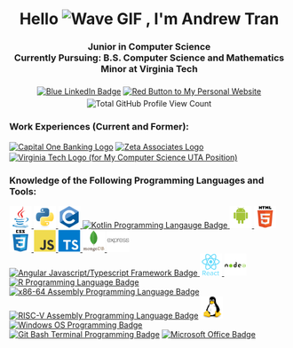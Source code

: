 <h1 align="center">Hello 
    <img src="https://media.giphy.com/media/hvRJCLFzcasrR4ia7z/giphy.gif" alt="Wave GIF" width="30" height="30"/>
    , I'm Andrew Tran
</h1>
<h3 align="center">Junior in Computer Science<br/>Currently Pursuing: B.S. Computer Science and Mathematics Minor at Virginia Tech</h3>

<div id="top_images_and_links">
    <p align="center">
        <a href="https://www.linkedin.com/in/andrew-tran-a15760205/" target="_blank" rel="noreferrer"><img align="middle" src="https://img.shields.io/badge/LinkedIn-blue?style=for-the-badge&logo=linkedin&logoColor=white" alt="Blue LinkedIn Badge"/></a>
        <a href="https://andrewtran03.github.io/" target="_blank" rel="noreferrer"><img align="middle" src="https://img.shields.io/badge/Personal_Website-red?style=for-the-badge&logoColor=white" alt="Red Button to My Personal Website"/></a>
        <br/>
        <img align="middle" src="https://komarev.com/ghpvc/?username=AndrewTran03&style=flat-square&color=blue" alt="Total GitHub Profile View Count"/>
    </p>
</div>

<div id="work_experiences_and_logos">
    <h3 align="left">Work Experiences (Current and Former):</h3>
    <p align="left">
        <a href="https://www.capitalonecareers.com/" target="_blank" rel="noreferrer"><img align="center" src="https://tse1.mm.bing.net/th?id=OIP.N3EYFYJudoJLpcjMcsdPkQHaHa&pid=Api&P=0" alt="Capital One Banking Logo" width="40" height="40"/></a>
        <a href="https://www.zai.com/#!/" target="_blank" rel="noreferrer"><img align="center" src="https://media.glassdoor.com/sqll/1464469/zeta-associates-squarelogo-1536056437732.png" alt="Zeta Associates Logo" width="40" height="40"/></a>
        <a href="https://hosting.cs.vt.edu/uta/" target="_blank" rel="noreferrer"><img align="center" src="https://www.underconsideration.com/brandnew/archives/virginia_tech_logo_color.png" alt="Virginia Tech Logo (for My Computer Science UTA Position)" width="40" height="40"/></a>
    </p>
</div>

<div id="programming_languages_and_other_tech_tool_badges">
    <h3 align="left">Knowledge of the Following Programming Languages and Tools:</h3>
        <p align="left">
            <a href="https://www.java.com" target="_blank" rel="noreferrer">
                <img src="https://raw.githubusercontent.com/devicons/devicon/master/icons/java/java-original.svg" alt="Java Programming Langugage Badge" width="40" height="40"/>
            </a>
            <a href="https://www.python.org" target="_blank" rel="noreferrer">
                <img src="https://raw.githubusercontent.com/devicons/devicon/master/icons/python/python-original.svg" alt="Python Programming Langauge Badge" width="40" height="40"/>
            </a>
            <a href="https://www.cprogramming.com/" target="_blank" rel="noreferrer">
                <img src="https://raw.githubusercontent.com/devicons/devicon/master/icons/c/c-original.svg" alt="C Programming Language Badge" width="40" height="40"/>
            </a>
            <a href="https://kotlinlang.org" target="_blank" rel="noreferrer">
                <img src="https://www.vectorlogo.zone/logos/kotlinlang/kotlinlang-icon.svg" alt="Kotlin Programming Langauge Badge" width="40" height="40"/>
            </a>
            <a href="https://developer.android.com" target="_blank" rel="noreferrer">
                <img src="https://raw.githubusercontent.com/devicons/devicon/master/icons/android/android-original-wordmark.svg" alt="Android Technology Badge" width="40" height="40"/>
            </a>
            <a href="https://www.w3.org/html/" target="_blank" rel="noreferrer">
                <img src="https://raw.githubusercontent.com/devicons/devicon/master/icons/html5/html5-original-wordmark.svg" alt="HTML5 Programming Language Badge" width="40" height="40"/>
            </a>
            <a href="https://www.w3schools.com/css/" target="_blank" rel="noreferrer">
                <img src="https://raw.githubusercontent.com/devicons/devicon/master/icons/css3/css3-original-wordmark.svg" alt="CSS3 Programming Langauge Badge" width="40" height="40"/>
            </a>
            <a href="https://developer.mozilla.org/en-US/docs/Web/JavaScript" target="_blank" rel="noreferrer">
                <img src="https://raw.githubusercontent.com/devicons/devicon/master/icons/javascript/javascript-original.svg" alt="JavaScript Programming Language Badge" width="40" height="40"/>
            </a>
            <a href="https://www.typescriptlang.org/docs/" target="_blank" rel="noreferrer">
                <img src="https://raw.githubusercontent.com/devicons/devicon/master/icons/typescript/typescript-original.svg" alt="TypeScript Programming Language Badge" width="40" height="40"/>
            </a>
            <a href="https://www.mongodb.com/" target="_blank" rel="noreferrer">
                <img src="https://raw.githubusercontent.com/devicons/devicon/master/icons/mongodb/mongodb-original-wordmark.svg" alt="MongoDB JavaScript Framework Badge" width="40" height="40"/>
            </a>
            <a href="https://expressjs.com" target="_blank" rel="noreferrer">
                <img src="https://raw.githubusercontent.com/devicons/devicon/master/icons/express/express-original-wordmark.svg" alt="Express.js JavaScript Framework Badge" width="40" height="40"/>
            </a>
            <a href="https://angular.io" target="_blank" rel="noreferrer">
                <img src="https://angular.io/assets/images/logos/angular/angular.svg" alt="Angular Javascript/Typescript Framework Badge" width="40" height="40"/>
            </a>
            <a href="https://reactjs.org/" target="_blank" rel="noreferrer">
                <img src="https://raw.githubusercontent.com/devicons/devicon/master/icons/react/react-original-wordmark.svg" alt="React.js Javascript/Typescript Framework Badge" width="40" height="40"/>
            </a>
            <a href="https://nodejs.org" target="_blank" rel="noreferrer">
                <img src="https://raw.githubusercontent.com/devicons/devicon/master/icons/nodejs/nodejs-original-wordmark.svg" alt="Node.js Javascript Framework Badge" width="40" height="40"/>
            </a>
            <a href="https://www.r-project.org/other-docs.html" target="_blank" rel="noreferrer"><img src="https://workingnation.com/wp-content/uploads/2018/05/R_logo.svg_.png" alt="R Programming Language Badge" width="40" height="40"/></a>
            <a href="https://docs.oracle.com/cd/E19641-01/802-1948/802-1948.pdf" target="_blank" rel="noreferrer"><img src="https://cn.ubuntu.com/static/img/internet-of-things/X86-512.png" alt="x86-64 Assembly Programming Language Badge" width="40" height="40"></a>
            <a href="https://riscv.org/learn/" target="_blank" rel="noreferrer"><img src="https://tse4.mm.bing.net/th?id=OIP.bf1Q7koZ-ZSPBGlWjLZ68QHaEK&pid=Api&P=0" alt="RISC-V Assembly Programming Language Badge" width="40" height="40"/></a>
            <a href="https://www.linux.org/" target="_blank" rel="noreferrer"><img src="https://raw.githubusercontent.com/devicons/devicon/master/icons/linux/linux-original.svg" alt="Linux Terminal Programming Badge" width="40" height="40"/></a>
            <a href="https://learn.microsoft.com/en-us/windows/" target="_blank" rel="noreferrer"><img src="https://tse1.mm.bing.net/th?id=OIP.YtCUp0BuRKZZp3WY96-NAQHaHa&pid=Api&P=0" alt="Windows OS Programming Badge" width="40" height="40"/></a>
            <a href="https://git-scm.com/downloads" target="_blank" rel="noreferrer"><img src="https://tse4.mm.bing.net/th?id=OIP.KuZdLXaqLfpz-UUU6sH1PQHaHa&pid=Api&P=0" alt="Git Bash Terminal Programming Badge" width="40" height="40"/></a>
            <a href="https://www.office.com/" target="_blank" rel="noreferrer"><img src="https://tse3.mm.bing.net/th?id=OIP.m0k8In7Z4-4jdeyO417lgAHaHa&pid=Api&P=0" alt="Microsoft Office Badge" width="40" height="40"></a>
        </p>
    </h3>
</div>